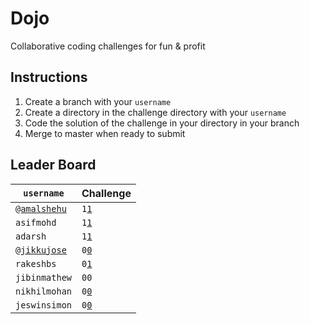 # Dojo

Collaborative coding challenges for fun & profit

## Instructions

1. Create a branch with your `username`
2. Create a directory in the challenge directory with your `username`
3. Code the solution of the challenge in your directory in your branch
4. Merge to master when ready to submit

## Leader Board

| `username`         | Challenge              |
| -------------      | ---------------------- |
| [`@amalshehu`][as] | `1`[`1`][1-02]         |
| `asifmohd`         | `1`[`1`][2-02]         |
| `adarsh`           | `1`[`1`][3-02]         |
| [`@jikkujose`][jj] | `0`[`0`][4-02]         |
| `rakeshbs`         | `0`[`1`][5-02]         |
| `jibinmathew`      | `00`                   |
| `nikhilmohan`      | `0`[`0`][7-02]         |
| `jeswinsimon`      | `0`[`0`][8-02]         |

[as]: http://github.com/amalshehu
[jj]: http://github.com/jikkujose
[4-02]: https://jikkujose.in/02-conway-game-of-life/
[5-02]: https://rakeshbs.github.io/conway/
[2-02]: https://game-of-life-99e63.web.app/
[3-02]: https://adarsh-why.github.io/conway-game-of-life/
[7-02]: https://nikhilmohan-02-conway-game-of-life.surge.sh/
[8-02]: https://jeswinsimon.github.io/game-of-life/
[1-02]: https://game-of-life-2e998.firebaseapp.com/
